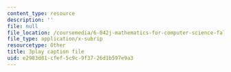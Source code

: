 ```yaml
---
content_type: resource
description: ''
file: null
file_location: /coursemedia/6-042j-mathematics-for-computer-science-fall-2010/e2983d81cfef5c9c9f3726d1b597e9a3_X9eErxRjQEI.vtt
file_type: application/x-subrip
resourcetype: Other
title: 3play caption file
uid: e2983d81-cfef-5c9c-9f37-26d1b597e9a3
---
```

